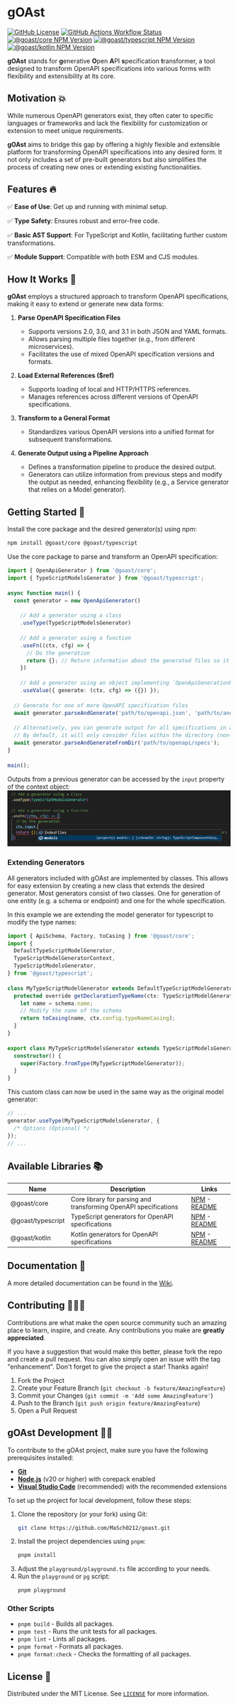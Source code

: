 # gOAst

[![GitHub License](https://img.shields.io/github/license/MaSch0212/goast)](LICENSE)
[![GitHub Actions Workflow Status](https://img.shields.io/github/actions/workflow/status/MaSch0212/goast/build.yml)](https://github.com/MaSch0212/goast/actions/workflows/build.yml)
[![@goast/core NPM Version](https://img.shields.io/npm/v/%40goast%2Fcore?logo=npm&label=%40goast%2Fcore)](https://www.npmjs.com/package/@goast/core)
[![@goast/typescript NPM Version](https://img.shields.io/npm/v/%40goast%2Ftypescript?logo=npm&label=%40goast%2Ftypescript)](https://www.npmjs.com/package/@goast/typescript)
[![@goast/kotlin NPM Version](https://img.shields.io/npm/v/%40goast%2Fkotlin?logo=npm&label=%40goast%2Fkotlin)](https://www.npmjs.com/package/@goast/kotlin)

**gOAst** stands for **g**enerative **O**pen **A**PI **s**pecification **t**ransformer, a tool designed to transform OpenAPI specifications into various forms with flexibility and extensibility at its core.

## Motivation 💥

While numerous OpenAPI generators exist, they often cater to specific languages or frameworks and lack the flexibility for customization or extension to meet unique requirements.

**gOAst** aims to bridge this gap by offering a highly flexible and extensible platform for transforming OpenAPI specifications into any desired form.
It not only includes a set of pre-built generators but also simplifies the process of creating new ones or extending existing functionalities.

## Features 🔥

✅ **Ease of Use**: Get up and running with minimal setup.

✅ **Type Safety**: Ensures robust and error-free code.

✅ **Basic AST Support**: For TypeScript and Kotlin, facilitating further custom transformations.

✅ **Module Support**: Compatible with both ESM and CJS modules.

## How It Works 🔧

**gOAst** employs a structured approach to transform OpenAPI specifications, making it easy to extend or generate new data forms:

1. **Parse OpenAPI Specification Files**

   - Supports versions 2.0, 3.0, and 3.1 in both JSON and YAML formats.
   - Allows parsing multiple files together (e.g., from different microservices).
   - Facilitates the use of mixed OpenAPI specification versions and formats.

2. **Load External References ($ref)**

   - Supports loading of local and HTTP/HTTPS references.
   - Manages references across different versions of OpenAPI specifications.

3. **Transform to a General Format**

   - Standardizes various OpenAPI versions into a unified format for subsequent transformations.

4. **Generate Output using a Pipeline Approach**
   - Defines a transformation pipeline to produce the desired output.
   - Generators can utilize information from previous steps and modify the output as needed, enhancing flexibility (e.g., a Service generator that relies on a Model generator).

## Getting Started 🚀

Install the core package and the desired generator(s) using npm:

```bash
npm install @goast/core @goast/typescript
```

Use the core package to parse and transform an OpenAPI specification:

```typescript
import { OpenApiGenerator } from '@goast/core';
import { TypeScriptModelsGenerator } from '@goast/typescript';

async function main() {
  const generator = new OpenApiGenerator()

    // Add a generator using a class
    .useType(TypeScriptModelsGenerator)

    // Add a generator using a function
    .useFn((ctx, cfg) => {
      // Do the generation
      return {}; // Return information about the generated files so it can be used by other generators
    })

    // Add a generator using an object implementing `OpenApiGenerationProvider`
    .useValue({ generate: (ctx, cfg) => ({}) });

  // Generate for one of more OpenAPI specification files
  await generator.parseAndGenerate('path/to/openapi.json', 'path/to/another/openapi.yaml');

  // Alternatively, you can generate output for all specifications in a directory.
  // By default, it will only consider files within the directory (non-recursively) with the extensions: .json, .yaml, .yml.
  await generator.parseAndGenerateFromDir('path/to/openapi/specs');
}

main();
```

Outputs from a previous generator can be accessed by the `input` property of the context object:
![Typesafe Outputs](docs/images/typesafe-outputs.png)

### Extending Generators

All generators included with gOAst are implemented by classes.
This allows for easy extension by creating a new class that extends the desired generator.
Most generators consist of two classes. One for generation of one entity (e.g. a schema or endpoint) and one for the whole specification.

In this example we are extending the model generator for typescript to modify the type names:

```typescript
import { ApiSchema, Factory, toCasing } from '@goast/core';
import {
  DefaultTypeScriptModelGenerator,
  TypeScriptModelGeneratorContext,
  TypeScriptModelsGenerator,
} from '@goast/typescript';

class MyTypeScriptModelGenerator extends DefaultTypeScriptModelGenerator {
  protected override getDeclarationTypeName(ctx: TypeScriptModelGeneratorContext, schema: ApiSchema): string {
    let name = schema.name;
    // Modify the name of the schema
    return toCasing(name, ctx.config.typeNameCasing);
  }
}

export class MyTypeScriptModelsGenerator extends TypeScriptModelsGenerator {
  constructor() {
    super(Factory.fromType(MyTypeScriptModelGenerator));
  }
}
```

This custom class can now be used in the same way as the original model generator:

```typescript
// ...
generator.useType(MyTypeScriptModelsGenerator, {
  /* Options (Optional) */
});
// ...
```

## Available Libraries 📚

| Name              | Description                                                      | Links                                                                                              |
| ----------------- | ---------------------------------------------------------------- | -------------------------------------------------------------------------------------------------- |
| @goast/core       | Core library for parsing and transforming OpenAPI specifications | [NPM](https://www.npmjs.com/package/@goast/core) - [README](./packages/core/README.md)             |
| @goast/typescript | TypeScript generators for OpenAPI specifications                 | [NPM](https://www.npmjs.com/package/@goast/typescript) - [README](./packages/typescript/README.md) |
| @goast/kotlin     | Kotlin generators for OpenAPI specifications                     | [NPM](https://www.npmjs.com/package/@goast/kotlin) - [README](./packages/kotlin/README.md)         |

## Documentation 📖

A more detailed documentation can be found in the [Wiki](https://github.com/MaSch0212/goast/wiki).

## Contributing 🧑🏻‍💻

Contributions are what make the open source community such an amazing place to learn, inspire, and create. Any contributions you make are **greatly appreciated**.

If you have a suggestion that would make this better, please fork the repo and create a pull request. You can also simply open an issue with the tag "enhancement".
Don't forget to give the project a star! Thanks again!

1. Fork the Project
2. Create your Feature Branch (`git checkout -b feature/AmazingFeature`)
3. Commit your Changes (`git commit -m 'Add some AmazingFeature'`)
4. Push to the Branch (`git push origin feature/AmazingFeature`)
5. Open a Pull Request

## gOAst Development 🧑‍💻

To contribute to the gOAst project, make sure you have the following prerequisites installed:

- [**Git**](https://git-scm.com/)
- [**Node.js**](https://nodejs.org/en) (v20 or higher) with corepack enabled
- [**Visual Studio Code**](https://code.visualstudio.com/) (recommended) with the recommended extensions

To set up the project for local development, follow these steps:

1. Clone the repository (or your fork) using Git:
   ```bash
   git clone https://github.com/MaSch0212/goast.git
   ```
2. Install the project dependencies using `pnpm`:
   ```bash
   pnpm install
   ```
3. Adjust the `playground/playground.ts` file according to your needs.
4. Run the `playground` or `pg` script:
   ```bash
   pnpm playground
   ```

### Other Scripts

- `pnpm build` - Builds all packages.
- `pnpm test` - Runs the unit tests for all packages.
- `pnpm lint` - Lints all packages.
- `pnpm format` - Formats all packages.
- `pnpm format:check` - Checks the formatting of all packages.

## License 🔑

Distributed under the MIT License. See [`LICENSE`](LICENSE) for more information.
